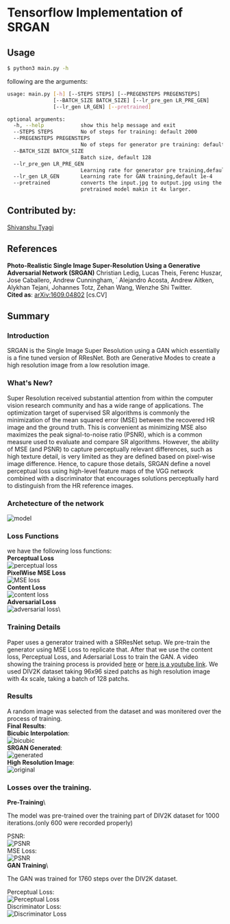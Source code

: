 # Tensorflow Implementation of SRGAN

## Usage
```bash
$ python3 main.py -h
```
following are the arguments:
```bash
usage: main.py [-h] [--STEPS STEPS] [--PREGENSTEPS PREGENSTEPS]
               [--BATCH_SIZE BATCH_SIZE] [--lr_pre_gen LR_PRE_GEN]
               [--lr_gen LR_GEN] [--pretrained]

optional arguments:
  -h, --help            show this help message and exit
  --STEPS STEPS         No of steps for training: default 2000
  --PREGENSTEPS PREGENSTEPS
                        No of steps for generator pre training: default 2000
  --BATCH_SIZE BATCH_SIZE
                        Batch size, default 128
  --lr_pre_gen LR_PRE_GEN
                        Learning rate for generator pre training,default 1e-4
  --lr_gen LR_GEN       Learning rate for GAN training,default 1e-4
  --pretrained          converts the input.jpg to output.jpg using the
                        pretrained model makin it 4x larger.
```
## Contributed by:
[Shivanshu Tyagi](https://github.com/spazewalker)

## References
**Photo-Realistic Single Image Super-Resolution Using a Generative Adversarial Network (SRGAN)**
Christian Ledig, Lucas Theis, Ferenc Huszar, Jose Caballero, Andrew Cunningham, ´
Alejandro Acosta, Andrew Aitken, Alykhan Tejani, Johannes Totz, Zehan Wang, Wenzhe Shi
Twitter. \
__Cited as__: [arXiv:1609.04802](https://arxiv.org/abs/1609.04802v5) [cs.CV]

## Summary
### Introduction
SRGAN is the Single Image Super Resolution using a GAN which essentially is a fine tuned version of RResNet. Both are Generative Modes to create a high resolution image from a low resolution image. 
### What's New?
Super Resolution received substantial attention from within the computer
vision research community and has a wide range of
applications. The optimization target of supervised
SR algorithms is commonly the minimization of the mean
squared error (MSE) between the recovered HR image
and the ground truth. This is convenient as minimizing
MSE also maximizes the peak signal-to-noise ratio (PSNR),
which is a common measure used to evaluate and compare
SR algorithms. However, the ability of MSE (and
PSNR) to capture perceptually relevant differences, such
as high texture detail, is very limited as they are defined
based on pixel-wise image difference. Hence, to capure those details, SRGAN define a novel perceptual loss using high-level feature maps of the VGG network
combined with a discriminator that encourages solutions
perceptually hard to distinguish from the HR reference
images.
### Archetecture of the network
![model](resources/model.jpg)
### Loss Functions
we have the following loss functions:\
**Perceptual Loss**\
![perceptual loss](resources/perceptual_loss.png)\
**PixelWise MSE Loss**\
![MSE loss](resources/MSE_loss.png)\
**Content Loss**\
![content loss](resources/content_loss.png)\
**Adversarial Loss**\
![adversarial loss](resources/adversarial_loss.png)\
### Training Details
Paper uses a generator trained with a SRResNet setup. We pre-train the generator using MSE Loss to replicate that.
After that we use the content loss, Perceptual Loss, and Adersarial Loss to train the GAN. A video showing the training process is provided [here](resources/train_video.avi) or [here is a youtube link](https://youtu.be/q9-AX0yMbzw).
We used DIV2K dataset taking 96x96 sized patchs as high resolution image with 4x scale, taking a batch of 128 patchs.
### Results
A random image was selected from the dataset and was monitered over the process of training.\
__Final Results__:\
**Bicubic Interpolation**:\
![bicubic](resources/bicubicubic_low_resolution.jpg)\
**SRGAN Generated**:\
![generated](resources/generated.jpg)\
**High Resolution Image**:\
![original](resources/original.jpg)
### Losses over the training.
**Pre-Training**\

The model was pre-trained over the training part of DIV2K dataset for 1000 iterations.(only 600 were recorded properly)

PSNR:\
![PSNR](resources/PSNR.svg)\
MSE Loss:\
![PSNR](resources/loss.svg)\
**GAN Training**\

The GAN was trained for 1760 steps over the DIV2K dataset.

Perceptual Loss:\
![Perceptual Loss](resources/Percetual_Loss.svg)\
Discriminator Loss:\
![Discriminator Loss](resources/Discriminator_Loss.svg)
